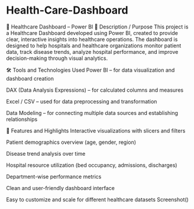 # Health-Care-Dashboard
🏥 Healthcare Dashboard – Power BI
📌 Description / Purpose
This project is a Healthcare Dashboard developed using Power BI, created to provide clear, interactive insights into healthcare operations. The dashboard is designed to help hospitals and healthcare organizations monitor patient data, track disease trends, analyze hospital performance, and improve decision-making through visual analytics.

🛠️ Tools and Technologies Used
Power BI – for data visualization and dashboard creation

DAX (Data Analysis Expressions) – for calculated columns and measures

Excel / CSV – used for data preprocessing and transformation

Data Modeling – for connecting multiple data sources and establishing relationships

🌟 Features and Highlights
Interactive visualizations with slicers and filters

Patient demographics overview (age, gender, region)

Disease trend analysis over time

Hospital resource utilization (bed occupancy, admissions, discharges)

Department-wise performance metrics

Clean and user-friendly dashboard interface

Easy to customize and scale for different healthcare datasets
Screenshot()

